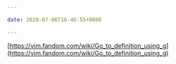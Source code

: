 ```yaml
---

date: 2020-07-06T16:46:55+0800

---
```


[https://vim.fandom.com/wiki/Go_to_definition_using_g](https://vim.fandom.com/wiki/Go_to_definition_using_g)
